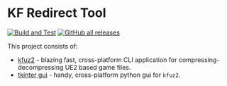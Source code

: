 # KF Redirect Tool

[![Build and Test](https://github.com/InsultingPros/KFRedirectTool/actions/workflows/build.yml/badge.svg?branch=main)](https://github.com/InsultingPros/KFRedirectTool/actions/workflows/build.yml) [![GitHub all releases](https://img.shields.io/github/downloads/InsultingPros/KFRedirectTool/total)](https://github.com/InsultingPros/KFRedirectTool/releases)

This project consists of:

- [kfuz2](kfuz2/README.md) - blazing fast, cross-platform CLI application for compressing-decompressing UE2 based game files.
- [tkinter gui](kfuz2_tkinter_gui/README.md) - handy, cross-platform python gui for `kfuz2`.
